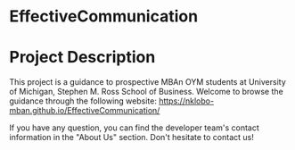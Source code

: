 # EffectiveCommunication

# Project Description
This project is a guidance to prospective MBAn OYM students at University of Michigan, Stephen M. Ross School of Business.
Welcome to browse the guidance through the following website: https://nklobo-mban.github.io/EffectiveCommunication/

If you have any question, you can find the developer team's contact information in the "About Us" section. Don't hesitate to contact us!
